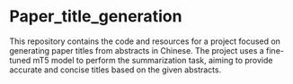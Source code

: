 # Paper_title_generation
This repository contains the code and resources for a project focused on generating paper titles from abstracts in Chinese. The project uses a fine-tuned mT5 model to perform the summarization task, aiming to provide accurate and concise titles based on the given abstracts.
